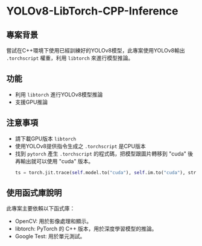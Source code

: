 # YOLOv8-LibTorch-CPP-Inference

## 專案背景
嘗試在C++環境下使用已經訓練好的YOLOv8模型，此專案使用YOLOv8輸出 `.torchscript` 權重，利用 `libtorch` 來進行模型推論。

## 功能
- 利用 `libtorch` 進行YOLOv8模型推論
- 支援GPU推論

## 注意事項
- 請下載GPU版本 `libtorch`
- 使用YOLOv8提供指令生成之 `.torchscript` 是CPU版本
- 找到 `pytorch` 產生 `.torchscript` 的程式碼，把模型跟圖片轉移到 "cuda" 後再輸出就可以使用 "cuda" 版本。
  ```python
  ts = torch.jit.trace(self.model.to("cuda"), self.im.to("cuda"), strict=False)

## 使用函式庫說明
此專案主要依賴以下函式庫：

- OpenCV: 用於影像處理和顯示。
- libtorch: PyTorch 的 C++ 版本，用於深度學習模型的推論。
- Google Test: 用於單元測試。
